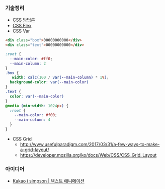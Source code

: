 ### 기술정리
- [CSS 방법론](CSS-방법론)
- [CSS Flex](CSS-Flex)
- CSS Var
```html
<div class="box">00000000000</div>
<div class="text">00000000000</div>
```
```css
:root {
  --main-color: #ff0;
  --main-column: 2
}
.box {
   width: calc(100 / var(--main-column) * 1%);
  background-color: var(--main-color)
}
.text {
  color: var(--main-color)
}
@media (min-width: 1024px) {
  :root {
    --main-color: #f00;
    --main-column: 4
  }
}
```
- CSS Grid
  - http://www.usefulparadigm.com/2017/03/31/a-few-ways-to-make-a-grid-layout/
  - https://developer.mozilla.org/ko/docs/Web/CSS/CSS_Grid_Layout

### 아이디어
- [Kakao i simpson | 텍스트 애니메이션](https://www.youtube.com/watch?v=fzXwGQeVNI4)